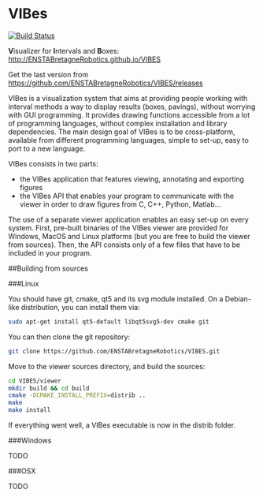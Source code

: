 VIBes
=====

[![Build Status](https://travis-ci.org/ENSTABretagneRobotics/VIBES.png)](https://travis-ci.org/ENSTABretagneRobotics/VIBES)

**V**isualizer for **I**ntervals and **B**oxes: http://ENSTABretagneRobotics.github.io/VIBES

Get the last version from https://github.com/ENSTABretagneRobotics/VIBES/releases

VIBes is a visualization system that aims at providing people working with interval methods a way to display results (boxes, pavings), without worrying with GUI programming. It provides drawing functions accessible from a lot of programming languages, without complex installation and library dependencies.
The main design goal of VIBes is to be cross-platform, available from different programming languages, simple to set-up, easy to port to a new language.

VIBes consists in two parts:
- the VIBes application that features viewing, annotating and exporting figures
- the VIBes API that enables your program to communicate with the viewer in order to draw figures from C, C++, Python, Matlab...

The use of a separate viewer application enables an easy set-up on every system. First, pre-built binaries of the VIBes viewer are provided for Windows, MacOS and Linux platforms (but you are free to build the viewer from sources). Then, the API consists only of a few files that have to be included in your program.

##Building from sources

###Linux

You should have git, cmake, qt5 and its svg module installed. On a Debian-like distribution, you can install them via:
```bash
sudo apt-get install qt5-default libqt5svg5-dev cmake git
```
You can then clone the git repository:
```bash
git clone https://github.com/ENSTABretagneRobotics/VIBES.git
```
Move to the viewer sources directory, and build the sources:
```bash
cd VIBES/viewer
mkdir build && cd build
cmake -DCMAKE_INSTALL_PREFIX=distrib ..
make
make install
```
If everything went well, a VIBes executable is now in the distrib folder.

###Windows

TODO

###OSX

TODO
